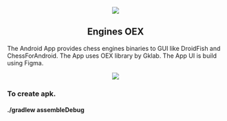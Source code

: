 <p align="center"><img src="https://i.postimg.cc/RhtJhNDn/app-round.png"></p>
 <h2 align="center">Engines OEX</h2>
  
 The Android App provides chess engines binaries to GUI like DroidFish and ChessForAndroid.
 The App uses OEX library by Gklab.
  The App UI is build using Figma.
  
 <p align="center"><img src="https://i.postimg.cc/6qbQwRwX/githubgif.gif"></p>
  
  <h3>To create apk.</h3>
  <h4>./gradlew assembleDebug</h4>
  
  
